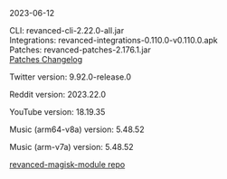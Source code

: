 2023-06-12
  
CLI: revanced-cli-2.22.0-all.jar  
Integrations: revanced-integrations-0.110.0-v0.110.0.apk  
Patches: revanced-patches-2.176.1.jar  
[Patches Changelog](https://github.com/revanced/revanced-patches/releases/tag/v2.176.1)  

Twitter version: 9.92.0-release.0  

Reddit version: 2023.22.0  

YouTube version: 18.19.35  

Music (arm64-v8a) version: 5.48.52  

Music (arm-v7a) version: 5.48.52  

[revanced-magisk-module repo](https://github.com/j-hc/revanced-magisk-module)

